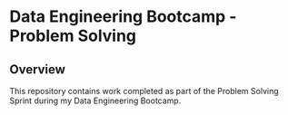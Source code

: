 # Data Engineering Bootcamp - Problem Solving

## Overview

This repository contains work completed as part of the Problem Solving Sprint during my Data Engineering Bootcamp. 

